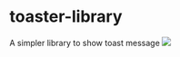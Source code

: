 # toaster-library
A simpler library to show toast message
[![](https://jitpack.io/v/amit0021/toaster-library.svg)](https://jitpack.io/#amit0021/toaster-library)
